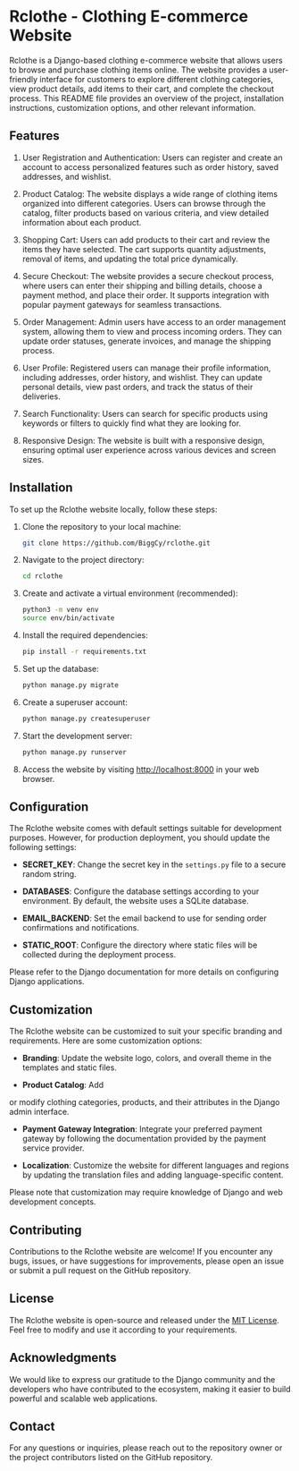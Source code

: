 # Rclothe - Clothing E-commerce Website

Rclothe is a Django-based clothing e-commerce website that allows users to browse and purchase clothing items online. The website provides a user-friendly interface for customers to explore different clothing categories, view product details, add items to their cart, and complete the checkout process. This README file provides an overview of the project, installation instructions, customization options, and other relevant information.

## Features

1. User Registration and Authentication: Users can register and create an account to access personalized features such as order history, saved addresses, and wishlist.

2. Product Catalog: The website displays a wide range of clothing items organized into different categories. Users can browse through the catalog, filter products based on various criteria, and view detailed information about each product.

3. Shopping Cart: Users can add products to their cart and review the items they have selected. The cart supports quantity adjustments, removal of items, and updating the total price dynamically.

4. Secure Checkout: The website provides a secure checkout process, where users can enter their shipping and billing details, choose a payment method, and place their order. It supports integration with popular payment gateways for seamless transactions.

5. Order Management: Admin users have access to an order management system, allowing them to view and process incoming orders. They can update order statuses, generate invoices, and manage the shipping process.

6. User Profile: Registered users can manage their profile information, including addresses, order history, and wishlist. They can update personal details, view past orders, and track the status of their deliveries.

7. Search Functionality: Users can search for specific products using keywords or filters to quickly find what they are looking for.

8. Responsive Design: The website is built with a responsive design, ensuring optimal user experience across various devices and screen sizes.

## Installation

To set up the Rclothe website locally, follow these steps:

1. Clone the repository to your local machine:

   ```bash
   git clone https://github.com/BiggCy/rclothe.git
   ```

2. Navigate to the project directory:

   ```bash
   cd rclothe
   ```

3. Create and activate a virtual environment (recommended):

   ```bash
   python3 -m venv env
   source env/bin/activate
   ```

4. Install the required dependencies:

   ```bash
   pip install -r requirements.txt
   ```

5. Set up the database:

   ```bash
   python manage.py migrate
   ```

6. Create a superuser account:

   ```bash
   python manage.py createsuperuser
   ```

7. Start the development server:

   ```bash
   python manage.py runserver
   ```

8. Access the website by visiting [http://localhost:8000](http://localhost:8000) in your web browser.

## Configuration

The Rclothe website comes with default settings suitable for development purposes. However, for production deployment, you should update the following settings:

- **SECRET_KEY**: Change the secret key in the `settings.py` file to a secure random string.

- **DATABASES**: Configure the database settings according to your environment. By default, the website uses a SQLite database.

- **EMAIL_BACKEND**: Set the email backend to use for sending order confirmations and notifications.

- **STATIC_ROOT**: Configure the directory where static files will be collected during the deployment process.

Please refer to the Django documentation for more details on configuring Django applications.

## Customization

The Rclothe website can be customized to suit your specific branding and requirements. Here are some customization options:

- **Branding**: Update the website logo, colors, and overall theme in the templates and static files.

- **Product Catalog**: Add

 or modify clothing categories, products, and their attributes in the Django admin interface.

- **Payment Gateway Integration**: Integrate your preferred payment gateway by following the documentation provided by the payment service provider.

- **Localization**: Customize the website for different languages and regions by updating the translation files and adding language-specific content.

Please note that customization may require knowledge of Django and web development concepts.

## Contributing

Contributions to the Rclothe website are welcome! If you encounter any bugs, issues, or have suggestions for improvements, please open an issue or submit a pull request on the GitHub repository.

## License

The Rclothe website is open-source and released under the [MIT License](https://opensource.org/licenses/MIT). Feel free to modify and use it according to your requirements.

## Acknowledgments

We would like to express our gratitude to the Django community and the developers who have contributed to the ecosystem, making it easier to build powerful and scalable web applications.

## Contact

For any questions or inquiries, please reach out to the repository owner or the project contributors listed on the GitHub repository.
